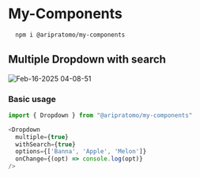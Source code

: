 # My-Components

``` bash
  npm i @aripratomo/my-components
```

##  Multiple Dropdown with search
![Feb-16-2025 04-08-51](https://github.com/user-attachments/assets/326c3aa5-b263-461f-97f6-842673e96149)


### Basic usage
```javascript
import { Dropdown } from "@aripratomo/my-components"

<Dropdown 
  multiple={true} 
  withSearch={true} 
  options={['Banna', 'Apple', 'Melon']} 
  onChange={(opt) => console.log(opt)} 
/>
```
